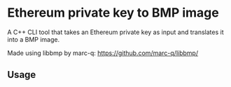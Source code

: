 # Ethereum private key to BMP image
A C++ CLI tool that takes an Ethereum private key as input and translates it into a BMP image.

Made using libbmp by marc-q: https://github.com/marc-q/libbmp/

## Usage

